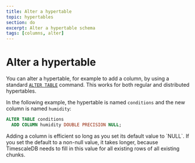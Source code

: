 ```yaml
---
title: Alter a hypertable
topic: hypertables
section: do
excerpt: Alter a hypertable schema
tags: [columns, alter]
---
```


# Alter a hypertable
You can alter a hypertable, for example to add a column, by using a standard
[`ALTER TABLE`][postgres-altertable] command. This works for both regular and
distributed hypertables.

In the following example, the hypertable is named `conditions` and the new
column is named `humidity`:
```sql
ALTER TABLE conditions
  ADD COLUMN humidity DOUBLE PRECISION NULL;
```

<highlight type="note">
Adding a column is efficient so long as you set its default value to `NULL`. If
you set the default to a non-null value, it takes longer, because TimescaleDB
needs to fill in this value for all existing rows of all existing chunks.
</highlight>

[postgres-altertable]: https://www.postgresql.org/docs/current/sql-altertable.html
